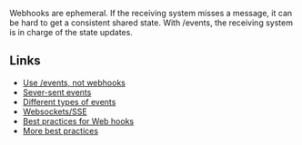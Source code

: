 Webhooks are ephemeral. If the receiving system misses a message, it can be hard to get a consistent shared state.
With /events, the receiving system is in charge of the state updates. 

## Links
- [Use /events, not webhooks](https://blog.sequin.io/events-not-webhooks/)
- [Sever-sent events](https://news.ycombinator.com/item?id=30290877)
- [Different types of events](https://blog.frankdejonge.nl/the-different-types-of-events-in-event-driven-systems/)
- [Websockets/SSE](https://www.mnot.net/blog/2022/02/20/websockets)
- [Best practices for Web hooks](https://stripe.com/docs/webhooks/best-practices)
- [More best practices ](https://webhooks.fyi/)
